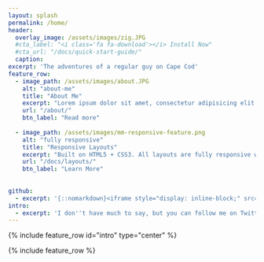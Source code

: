 ```yaml
---
layout: splash
permalink: /home/
header:
  overlay_image: /assets/images/zig.JPG
  #cta_label: "<i class='fa fa-download'></i> Install Now"
  #cta_url: "/docs/quick-start-guide/"
  caption:
excerpt: 'The adventures of a regular guy on Cape Cod'
feature_row:
  - image_path: /assets/images/about.JPG
    alt: "about-me"
    title: "About Me"
    excerpt: "Lorem ipsum dolor sit amet, consectetur adipisicing elit. Incidunt aspernatur dolor fugiat eius laudantium nihil, nulla ad repellat corporis, rem ducimus commodi veritatis magnam maxime doloribus ratione dignissimos nisi! Maiores.."
    url: "/about/"
    btn_label: "Read more"
  
  - image_path: /assets/images/mm-responsive-feature.png
    alt: "fully responsive"
    title: "Responsive Layouts"
    excerpt: "Built on HTML5 + CSS3. All layouts are fully responsive with helpers to augment your content."
    url: "/docs/layouts/"
    btn_label: "Learn More"
  
  
github:
  - excerpt: '{::nomarkdown}<iframe style="display: inline-block;" src="https://ghbtns.com/github-btn.html?user=mmistakes&repo=minimal-mistakes&type=star&count=true&size=large" frameborder="0" scrolling="0" width="160px" height="30px"></iframe> <iframe style="display: inline-block;" src="https://ghbtns.com/github-btn.html?user=mmistakes&repo=minimal-mistakes&type=fork&count=true&size=large" frameborder="0" scrolling="0" width="158px" height="30px"></iframe>{:/nomarkdown}'
intro:
  - excerpt: 'I don''t have much to say, but you can follow me on Twitter &nbsp; [<i class="fa fa-twitter"></i> @dfravel](https://twitter.com/dfravel){: .btn .btn--twitter}'
---
```


{% include feature_row id="intro" type="center" %}

{% include feature_row %}
